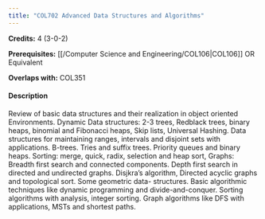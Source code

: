 ```yaml
---
title: "COL702 Advanced Data Structures and Algorithms"
---
```

**Credits:** 4 (3-0-2)

**Prerequisites:** [[/Computer Science and Engineering/COL106|COL106]] OR Equivalent

**Overlaps with:** COL351

#### Description
Review of basic data structures and their realization in object oriented Environments. Dynamic Data structures: 2-3 trees, Redblack trees, binary heaps, binomial and Fibonacci heaps, Skip lists, Universal Hashing. Data structures for maintaining ranges, intervals and disjoint sets with applications. B-trees. Tries and suffix trees. Priority queues and binary heaps. Sorting: merge, quick, radix, selection and heap sort, Graphs: Breadth first search and connected components. Depth first search in directed and undirected graphs. Disjkra’s algorithm, Directed acyclic graphs and topological sort. Some geometric data- structures. Basic algorithmic techniques like dynamic programming and divide-and-conquer. Sorting algorithms with analysis, integer sorting. Graph algorithms like DFS with applications, MSTs and shortest paths.